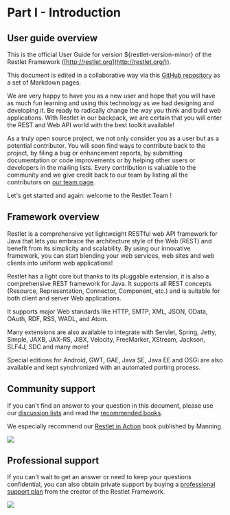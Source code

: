 # Part I - Introduction

## User guide overview

This is the official User Guide for version ${restlet-version-minor} of the Restlet Framework
([http://restlet.org](http://restlet.org/)).

This document is edited in a collaborative way via this
[GitHub repository](https://github.com/restlet/restlet-sites/tree/master/modules/org.restlet/learn/guide/${restlet-version-minor})
as a set of Markdown pages.

We are very happy to have you as a new user and hope that you will have
as much fun learning and using this technology as we had designing and
developing it. Be ready to radically change the way you think and build
web applications. With Restlet in our backpack, we are certain that you
will enter the REST and Web API world with the best toolkit available!

As a truly open source project, we not only consider you as a user but
as a potential contributor. You will soon find ways to contribute back
to the project, by filing a bug or enhancement reports, by submitting
documentation or code improvements or by helping other users or
developers in the mailing lists. Every contribution is valuable to the
community and we give credit back to our team by listing all the
contributors on [our team page](http://restlet.org/participate/team).

Let's get started and again: welcome to the Restlet Team !

## Framework overview

Restlet is a comprehensive yet lightweight RESTful web API framework for
Java that lets you embrace the architecture style of the Web (REST) and
benefit from its simplicity and scalability. By using our
innovative framework, you can start blending your web services, web
sites and web clients into uniform web applications!

Restlet has a light core but thanks to its pluggable extension, it is
also a comprehensive REST framework for Java. It supports all REST
concepts (Resource, Representation, Connector, Component, etc.) and is
suitable for both client and server Web applications.

It supports major Web standards like HTTP, SMTP, XML, JSON, OData, OAuth,
RDF, RSS, WADL, and Atom.

Many extensions are also available to integrate
with Servlet, Spring, Jetty, Simple, JAXB, JAX-RS, JiBX, Velocity,
FreeMarker, XStream, Jackson, SLF4J, SDC and many more!

Special editions for Android, GWT, GAE, Java SE, Java EE and OSGi are also
available and kept synchronized with an automated porting process.

## Community support

If you can't find an answer to your question in this document, please
use our [discussion lists](http://restlet.org/participate/)
and read the [recommended books](http://restlet.org/learn/books).

We especially recommend our [Restlet in Action](http://www.amazon.com/gp/product/193518234X/ref=as_li_tf_tl?ie=UTF8&camp=1789&creative=9325&creativeASIN=193518234X&linkCode=as2&tag=restlet-20)
book published by Manning.

[![](http://restlet.org/images/books/restlet-in-action-150)](http://www.amazon.com/gp/product/193518234X/ref=as_li_tf_tl?ie=UTF8&camp=1789&creative=9325&creativeASIN=193518234X&linkCode=as2&tag=restlet-20)

## Professional support

If you can't wait to get an answer or need to keep your questions confidential,
you can also obtain private support by buying a [professional support plan](restlet.org/participate/contribute)
from the creator of the Restlet Framework.

[![](http://restlet.com/images/logos/logo100)](http://restlet.com/services/)
